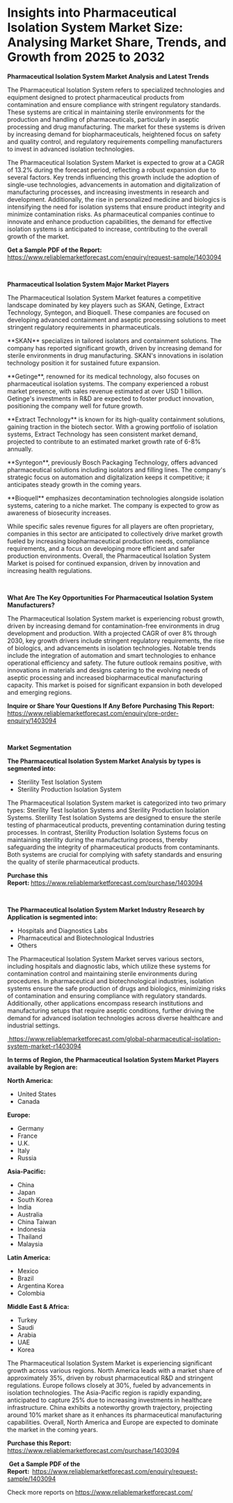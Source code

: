 <p><h1>Insights into Pharmaceutical Isolation System Market Size: Analysing Market Share, Trends, and Growth from 2025 to 2032</h1></p><p><strong>Pharmaceutical Isolation System Market Analysis and Latest Trends</strong></p>
<p><p>The Pharmaceutical Isolation System refers to specialized technologies and equipment designed to protect pharmaceutical products from contamination and ensure compliance with stringent regulatory standards. These systems are critical in maintaining sterile environments for the production and handling of pharmaceuticals, particularly in aseptic processing and drug manufacturing. The market for these systems is driven by increasing demand for biopharmaceuticals, heightened focus on safety and quality control, and regulatory requirements compelling manufacturers to invest in advanced isolation technologies.</p><p>The Pharmaceutical Isolation System Market is expected to grow at a CAGR of 13.2% during the forecast period, reflecting a robust expansion due to several factors. Key trends influencing this growth include the adoption of single-use technologies, advancements in automation and digitalization of manufacturing processes, and increasing investments in research and development. Additionally, the rise in personalized medicine and biologics is intensifying the need for isolation systems that ensure product integrity and minimize contamination risks. As pharmaceutical companies continue to innovate and enhance production capabilities, the demand for effective isolation systems is anticipated to increase, contributing to the overall growth of the market.</p></p>
<p><strong>Get a Sample PDF of the Report:&nbsp;</strong> <a href="https://www.reliablemarketforecast.com/enquiry/request-sample/1403094?utm_campaign=2929&utm_medium=2&utm_source=Github&utm_content=ia&utm_term=28032025&utm_id=pharmaceutical-isolation-system">https://www.reliablemarketforecast.com/enquiry/request-sample/1403094</a></p>
<p>&nbsp;</p>
<p><strong>Pharmaceutical Isolation System Major Market Players</strong></p>
<p><p>The Pharmaceutical Isolation System Market features a competitive landscape dominated by key players such as SKAN, Getinge, Extract Technology, Syntegon, and Bioquell. These companies are focused on developing advanced containment and aseptic processing solutions to meet stringent regulatory requirements in pharmaceuticals.</p><p>**SKAN** specializes in tailored isolators and containment solutions. The company has reported significant growth, driven by increasing demand for sterile environments in drug manufacturing. SKAN's innovations in isolation technology position it for sustained future expansion.</p><p>**Getinge**, renowned for its medical technology, also focuses on pharmaceutical isolation systems. The company experienced a robust market presence, with sales revenue estimated at over USD 1 billion. Getinge's investments in R&D are expected to foster product innovation, positioning the company well for future growth.</p><p>**Extract Technology** is known for its high-quality containment solutions, gaining traction in the biotech sector. With a growing portfolio of isolation systems, Extract Technology has seen consistent market demand, projected to contribute to an estimated market growth rate of 6-8% annually.</p><p>**Syntegon**, previously Bosch Packaging Technology, offers advanced pharmaceutical solutions including isolators and filling lines. The company's strategic focus on automation and digitalization keeps it competitive; it anticipates steady growth in the coming years.</p><p>**Bioquell** emphasizes decontamination technologies alongside isolation systems, catering to a niche market. The company is expected to grow as awareness of biosecurity increases.</p><p>While specific sales revenue figures for all players are often proprietary, companies in this sector are anticipated to collectively drive market growth fueled by increasing biopharmaceutical production needs, compliance requirements, and a focus on developing more efficient and safer production environments. Overall, the Pharmaceutical Isolation System Market is poised for continued expansion, driven by innovation and increasing health regulations.</p></p>
<p>&nbsp;</p>
<p><strong>What Are The Key Opportunities For Pharmaceutical Isolation System Manufacturers?</strong></p>
<p><p>The Pharmaceutical Isolation System market is experiencing robust growth, driven by increasing demand for contamination-free environments in drug development and production. With a projected CAGR of over 8% through 2030, key growth drivers include stringent regulatory requirements, the rise of biologics, and advancements in isolation technologies. Notable trends include the integration of automation and smart technologies to enhance operational efficiency and safety. The future outlook remains positive, with innovations in materials and designs catering to the evolving needs of aseptic processing and increased biopharmaceutical manufacturing capacity. This market is poised for significant expansion in both developed and emerging regions.</p></p>
<p><strong>Inquire or Share Your Questions If Any Before Purchasing This Report:</strong> <a href="https://www.reliablemarketforecast.com/enquiry/pre-order-enquiry/1403094?utm_campaign=2929&utm_medium=2&utm_source=Github&utm_content=ia&utm_term=28032025&utm_id=pharmaceutical-isolation-system">https://www.reliablemarketforecast.com/enquiry/pre-order-enquiry/1403094</a></p>
<p>&nbsp;</p>
<p><strong>Market Segmentation</strong></p>
<p><strong>The Pharmaceutical Isolation System Market Analysis by types is segmented into:</strong></p>
<p><ul><li>Sterility Test Isolation System</li><li>Sterility Production Isolation System</li></ul></p>
<p><p>The Pharmaceutical Isolation System market is categorized into two primary types: Sterility Test Isolation Systems and Sterility Production Isolation Systems. Sterility Test Isolation Systems are designed to ensure the sterile testing of pharmaceutical products, preventing contamination during testing processes. In contrast, Sterility Production Isolation Systems focus on maintaining sterility during the manufacturing process, thereby safeguarding the integrity of pharmaceutical products from contaminants. Both systems are crucial for complying with safety standards and ensuring the quality of sterile pharmaceutical products.</p></p>
<p><strong>Purchase this Report:&nbsp;</strong><a href="https://www.reliablemarketforecast.com/purchase/1403094?utm_campaign=2929&utm_medium=2&utm_source=Github&utm_content=ia&utm_term=28032025&utm_id=pharmaceutical-isolation-system">https://www.reliablemarketforecast.com/purchase/1403094</a></p>
<p>&nbsp;</p>
<p><strong>The Pharmaceutical Isolation System Market Industry Research by Application is segmented into:</strong></p>
<p><ul><li>Hospitals and Diagnostics Labs</li><li>Pharmaceutical and Biotechnological Industries</li><li>Others</li></ul></p>
<p><p>The Pharmaceutical Isolation System Market serves various sectors, including hospitals and diagnostic labs, which utilize these systems for contamination control and maintaining sterile environments during procedures. In pharmaceutical and biotechnological industries, isolation systems ensure the safe production of drugs and biologics, minimizing risks of contamination and ensuring compliance with regulatory standards. Additionally, other applications encompass research institutions and manufacturing setups that require aseptic conditions, further driving the demand for advanced isolation technologies across diverse healthcare and industrial settings.</p></p>
<p><a href="https://www.reliablemarketforecast.com/global-pharmaceutical-isolation-system-market-r1403094?utm_campaign=2929&utm_medium=2&utm_source=Github&utm_content=ia&utm_term=28032025&utm_id=pharmaceutical-isolation-system">&nbsp;https://www.reliablemarketforecast.com/global-pharmaceutical-isolation-system-market-r1403094</a></p>
<p><strong>In terms of Region, the Pharmaceutical Isolation System Market Players available by Region are:</strong></p>
<p>
    <p> <strong> North America: </strong>
        <ul>
            <li>United States</li>
            <li>Canada</li>
        </ul>
        </p> 
    <p> <strong> Europe: </strong>
        <ul>
            <li>Germany</li>
            <li>France</li>
            <li>U.K.</li>
            <li>Italy</li>
            <li>Russia</li>
        </ul>
        </p> 
    <p> <strong> Asia-Pacific: </strong>
        <ul>
            <li>China</li>
            <li>Japan</li>
            <li>South Korea</li>
            <li>India</li>
            <li>Australia</li>
            <li>China Taiwan</li>
            <li>Indonesia</li>
            <li>Thailand</li>
            <li>Malaysia</li>
        </ul>
        </p> 
    <p> <strong> Latin America: </strong>
        <ul>
            <li>Mexico</li>
            <li>Brazil</li>
            <li>Argentina Korea</li>
            <li>Colombia</li>
        </ul>
        </p> 
    <p> <strong> Middle East & Africa: </strong>
        <ul>
            <li>Turkey</li>
            <li>Saudi</li>
            <li>Arabia</li>
            <li>UAE</li>
            <li>Korea</li>
        </ul>
    </p>
    </p>
<p><p>The Pharmaceutical Isolation System Market is experiencing significant growth across various regions. North America leads with a market share of approximately 35%, driven by robust pharmaceutical R&D and stringent regulations. Europe follows closely at 30%, fueled by advancements in isolation technologies. The Asia-Pacific region is rapidly expanding, anticipated to capture 25% due to increasing investments in healthcare infrastructure. China exhibits a noteworthy growth trajectory, projecting around 10% market share as it enhances its pharmaceutical manufacturing capabilities. Overall, North America and Europe are expected to dominate the market in the coming years.</p></p>
<p><strong>Purchase this Report: </strong><a href="https://www.reliablemarketforecast.com/purchase/1403094?utm_campaign=2929&utm_medium=2&utm_source=Github&utm_content=ia&utm_term=28032025&utm_id=pharmaceutical-isolation-system">https://www.reliablemarketforecast.com/purchase/1403094</a></p>
<p>&nbsp;<strong>Get a Sample PDF of the Report:&nbsp;&nbsp;</strong><a href="https://www.reliablemarketforecast.com/enquiry/request-sample/1403094?utm_campaign=2929&utm_medium=2&utm_source=Github&utm_content=ia&utm_term=28032025&utm_id=pharmaceutical-isolation-system">https://www.reliablemarketforecast.com/enquiry/request-sample/1403094</a></p>
<p><strong></strong></p>
<p>Check more reports on <a href="https://www.reliablemarketforecast.com/?utm_campaign=2929&utm_medium=2&utm_source=Github&utm_content=ia&utm_term=28032025&utm_id=pharmaceutical-isolation-system">https://www.reliablemarketforecast.com/</a></p>